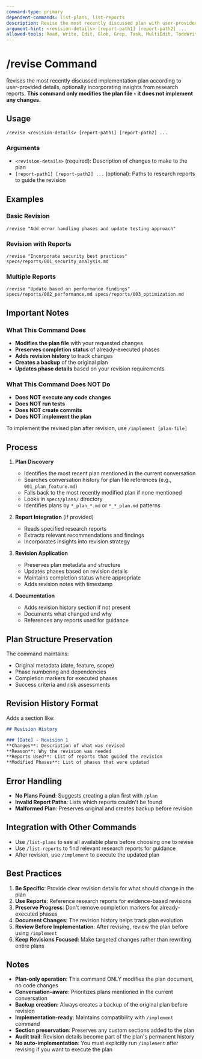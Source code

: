 ```yaml
---
command-type: primary
dependent-commands: list-plans, list-reports
description: Revise the most recently discussed plan with user-provided changes (no implementation)
argument-hint: <revision-details> [report-path1] [report-path2] ...
allowed-tools: Read, Write, Edit, Glob, Grep, Task, MultiEdit, TodoWrite
---
```


# /revise Command

Revises the most recently discussed implementation plan according to user-provided details, optionally incorporating insights from research reports. **This command only modifies the plan file - it does not implement any changes.**

## Usage

```
/revise <revision-details> [report-path1] [report-path2] ...
```

### Arguments

- `<revision-details>` (required): Description of changes to make to the plan
- `[report-path1] [report-path2] ...` (optional): Paths to research reports to guide the revision

## Examples

### Basic Revision
```
/revise "Add error handling phases and update testing approach"
```

### Revision with Reports
```
/revise "Incorporate security best practices" specs/reports/001_security_analysis.md
```

### Multiple Reports
```
/revise "Update based on performance findings" specs/reports/002_performance.md specs/reports/003_optimization.md
```

## Important Notes

### What This Command Does
- **Modifies the plan file** with your requested changes
- **Preserves completion status** of already-executed phases
- **Adds revision history** to track changes
- **Creates a backup** of the original plan
- **Updates phase details** based on your revision requirements

### What This Command Does NOT Do
- **Does NOT execute any code changes**
- **Does NOT run tests**
- **Does NOT create commits**
- **Does NOT implement the plan**

To implement the revised plan after revision, use `/implement [plan-file]`

## Process

1. **Plan Discovery**
   - Identifies the most recent plan mentioned in the current conversation
   - Searches conversation history for plan file references (e.g., `001_plan_feature.md`)
   - Falls back to the most recently modified plan if none mentioned
   - Looks in `specs/plans/` directory
   - Identifies plans by `*_plan_*.md` or `*_*_plan.md` patterns

2. **Report Integration** (if provided)
   - Reads specified research reports
   - Extracts relevant recommendations and findings
   - Incorporates insights into revision strategy

3. **Revision Application**
   - Preserves plan metadata and structure
   - Updates phases based on revision details
   - Maintains completion status where appropriate
   - Adds revision notes with timestamp

4. **Documentation**
   - Adds revision history section if not present
   - Documents what changed and why
   - References any reports used for guidance

## Plan Structure Preservation

The command maintains:
- Original metadata (date, feature, scope)
- Phase numbering and dependencies
- Completion markers for executed phases
- Success criteria and risk assessments

## Revision History Format

Adds a section like:
```markdown
## Revision History

### [Date] - Revision 1
**Changes**: Description of what was revised
**Reason**: Why the revision was needed
**Reports Used**: List of reports that guided the revision
**Modified Phases**: List of phases that were updated
```

## Error Handling

- **No Plans Found**: Suggests creating a plan first with `/plan`
- **Invalid Report Paths**: Lists which reports couldn't be found
- **Malformed Plan**: Preserves original and creates backup before revision

## Integration with Other Commands

- Use `/list-plans` to see all available plans before choosing one to revise
- Use `/list-reports` to find relevant research reports for guidance
- After revision, use `/implement` to execute the updated plan

## Best Practices

1. **Be Specific**: Provide clear revision details for what should change in the plan
2. **Use Reports**: Reference research reports for evidence-based revisions
3. **Preserve Progress**: Don't remove completion markers for already-executed phases
4. **Document Changes**: The revision history helps track plan evolution
5. **Review Before Implementation**: After revising, review the plan before using `/implement`
6. **Keep Revisions Focused**: Make targeted changes rather than rewriting entire plans

## Notes

- **Plan-only operation**: This command ONLY modifies the plan document, no code changes
- **Conversation-aware**: Prioritizes plans mentioned in the current conversation
- **Backup creation**: Always creates a backup of the original plan before revision
- **Implementation-ready**: Maintains compatibility with `/implement` command
- **Section preservation**: Preserves any custom sections added to the plan
- **Audit trail**: Revision details become part of the plan's permanent history
- **No auto-implementation**: You must explicitly run `/implement` after revising if you want to execute the plan